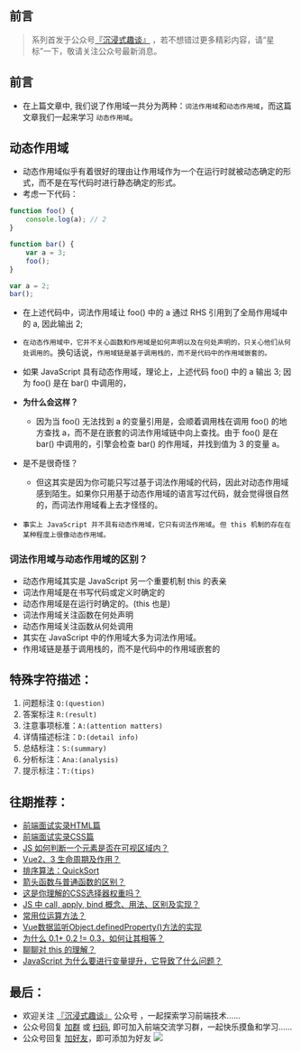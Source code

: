 ## 前言
>   系列首发于公众号[『沉浸式趣谈』](https://mp.weixin.qq.com/s?__biz=MzkyOTI2MzE0MQ==&mid=2247485576&idx=1&sn=5ddfe93f427f05f5d126dead859d0dc8&chksm=c20d73c2f57afad4bbea380dfa1bcc15367a4cc06bf5dd0603100e8bd7bb317009fa65442cdb&token=1071012447&lang=zh_CN#rd) ，若不想错过更多精彩内容，请“星标”一下，敬请关注公众号最新消息。
## 前言
-   在上篇文章中, 我们说了作用域一共分为两种：`词法作用域`和`动态作用域`，而这篇文章我们一起来学习 `动态作用域`。

## 动态作用域
-   动态作用域似乎有着很好的理由让作用域作为一个在运行时就被动态确定的形式，而不是在写代码时进行静态确定的形式。
-   考虑一下代码：
```js
function foo() {
    console.log(a); // 2
}

function bar() {
    var a = 3;
    foo();
}

var a = 2;
bar();
```
-   在上述代码中，词法作用域让 foo() 中的 a 通过 RHS 引用到了全局作用域中的 a, 因此输出 2;
-   `在动态作用域中，它并不关心函数和作用域是如何声明以及在何处声明的，只关心他们从何处调用的`。换句话说，`作用域链是基于调用栈的，而不是代码中的作用域嵌套的。`
-   如果 JavaScript 具有动态作用域，理论上，上述代码 foo() 中的 a 输出 3; 因为 foo() 是在 bar() 中调用的，

-   **为什么会这样？**
    -   因为当 foo() 无法找到 a 的变量引用是，会顺着调用栈在调用 foo() 的地方查找 a，而不是在嵌套的词法作用域链中向上查找。由于 foo() 是在 bar() 中调用的，引擎会检查 bar() 的作用域，并找到值为 3 的变量 a。
-   是不是很奇怪？
    -   但这其实是因为你可能只写过基于词法作用域的代码，因此对动态作用域感到陌生。如果你只用基于动态作用域的语言写过代码，就会觉得很自然的，而词法作用域看上去才怪怪的。
-   `事实上 JavaScript 并不具有动态作用域，它只有词法作用域`。`但 this 机制的存在在某种程度上很像动态作用域。`


### 词法作用域与动态作用域的区别？
-   动态作用域其实是 JavaScript 另一个重要机制 this 的表亲
-   词法作用域是在书写代码或定义时确定的
-   动态作用域是在运行时确定的。(this 也是)
-   词法作用域关注函数在何处声明
-   动态作用域关注函数从何处调用
-   其实在 JavaScript 中的作用域大多为词法作用域。
-   作用域链是基于调用栈的，而不是代码中的作用域嵌套的

## 特殊字符描述：
1. 问题标注 `Q:(question)`
2. 答案标注 `R:(result)`
3. 注意事项标准：`A:(attention matters)`
4. 详情描述标注：`D:(detail info)`
5. 总结标注：`S:(summary)`
6. 分析标注：`Ana:(analysis)`
7. 提示标注：`T:(tips)`
## 往期推荐：
-   [前端面试实录HTML篇](https://mp.weixin.qq.com/s/1OCKVhbDhx9jS4KoPinccw)
-   [前端面试实录CSS篇](https://mp.weixin.qq.com/s/Lpe_0f_t6TKbo9bfi5fNKw)
-   [JS 如何判断一个元素是否在可视区域内？](https://mp.weixin.qq.com/s/2swYyWAGhOxLZHL40QRt2w)
-   [Vue2、3 生命周期及作用？](https://mp.weixin.qq.com/s/_1ZVSI63e39jaL8PhXRd3w)
-   [排序算法：QuickSort](https://mp.weixin.qq.com/s/w2BCeVf52UrP1JgMvaOoKw)
-   [箭头函数与普通函数的区别？](https://mp.weixin.qq.com/s/o-6DpwxL-k7dQsf5J8dA9w)
-   [这是你理解的CSS选择器权重吗？](https://mp.weixin.qq.com/s/6W3dcwcsBURGxYD9AeBeWA)
-   [JS 中 call, apply, bind 概念、用法、区别及实现？](https://mp.weixin.qq.com/s/v9eYEpwpzXazXm7pLTkDhw)
-   [常用位运算方法？](https://mp.weixin.qq.com/s/gn4sBeM6luE_b6jaAZOgyQ)
-   [Vue数据监听Object.definedProperty()方法的实现](https://mp.weixin.qq.com/s/1inW5dSZv26eJTC39REMdg)
-   [为什么 0.1+ 0.2 != 0.3，如何让其相等？](https://mp.weixin.qq.com/s/wsXtNGpNl6NrickR6_7ePw)
-   [聊聊对 this 的理解？](https://mp.weixin.qq.com/s/w_RV1AUwXsW2fSHCfxXD2A)
-   [JavaScript 为什么要进行变量提升，它导致了什么问题？](https://mp.weixin.qq.com/s/mBBUVF7mrPt4ik1f4dBPrQ)
## 最后：
-   欢迎关注 [『沉浸式趣谈』](https://mp.weixin.qq.com/s?__biz=MzkyOTI2MzE0MQ==&mid=2247485576&idx=1&sn=5ddfe93f427f05f5d126dead859d0dc8&chksm=c20d73c2f57afad4bbea380dfa1bcc15367a4cc06bf5dd0603100e8bd7bb317009fa65442cdb&token=1071012447&lang=zh_CN#rd) 公众号 ，一起探索学习前端技术......
-   公众号回复 [加群](https://mp.weixin.qq.com/s?__biz=MzkyOTI2MzE0MQ==&mid=2247485576&idx=1&sn=5ddfe93f427f05f5d126dead859d0dc8&chksm=c20d73c2f57afad4bbea380dfa1bcc15367a4cc06bf5dd0603100e8bd7bb317009fa65442cdb&token=1071012447&lang=zh_CN#rd) 或 [扫码](https://mp.weixin.qq.com/s?__biz=MzkyOTI2MzE0MQ==&mid=2247485576&idx=1&sn=5ddfe93f427f05f5d126dead859d0dc8&chksm=c20d73c2f57afad4bbea380dfa1bcc15367a4cc06bf5dd0603100e8bd7bb317009fa65442cdb&token=1071012447&lang=zh_CN#rd), 即可加入前端交流学习群，一起快乐摸鱼和学习......
-   公众号回复 [加好友](https://mp.weixin.qq.com/s?__biz=MzkyOTI2MzE0MQ==&mid=2247485576&idx=1&sn=5ddfe93f427f05f5d126dead859d0dc8&chksm=c20d73c2f57afad4bbea380dfa1bcc15367a4cc06bf5dd0603100e8bd7bb317009fa65442cdb&token=1071012447&lang=zh_CN#rd)，即可添加为好友
![](https://soo.run/13bdt)
